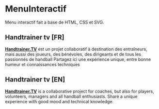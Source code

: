 # MenuInteractif
Menu interactif fait a base de HTML, CSS et SVG.


## Handtrainer tv [FR] 
**[Handtrainer.TV](https://handtrainer.tv)** est un projet collaboratif à destination des entraîneurs, mais aussi des joueurs, des bénévoles, des dirigeants et de tous les passionnés de handball
Partagez ici une expérience unique, entre bonne humeur et connaissances techniques

## Handtrainer tv [EN]
**[Handtrainer.TV](https://handtrainer.tv)** is a collaborative project for coaches, but also for players, volunteers, managers and all handball enthusiasts.
Share a unique experience with good mood and technical knowledge.
